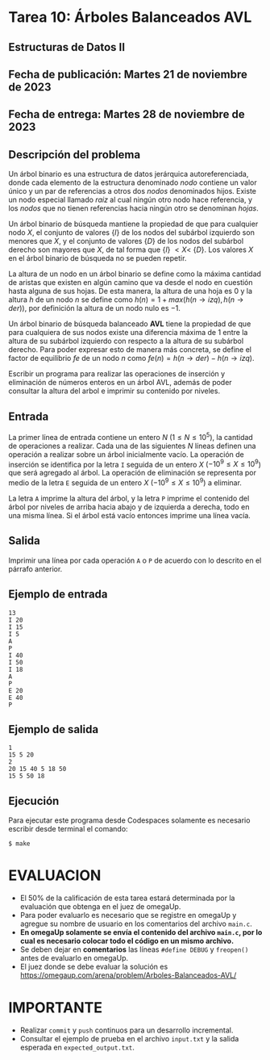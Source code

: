 # Tarea 10: Árboles Balanceados AVL
## Estructuras de Datos II
## Fecha de publicación: Martes 21 de noviembre de 2023
## Fecha de entrega: Martes 28 de noviembre de 2023

## Descripción del problema
Un árbol binario es una estructura de datos
jerárquica autoreferenciada, donde cada elemento de la
estructura denominado *nodo* contiene un valor único
y un par de referencias a otros dos *nodos* denominados hijos.
Existe un nodo especial llamado *raiz* al cual ningún otro nodo
hace referencia, y los *nodos* que no tienen referencias
hacia ningún otro se denominan *hojas*.

Un árbol binario de búsqueda mantiene la propiedad de que
para cualquier nodo $X$, el conjunto de valores {$I$}
de los nodos del subárbol izquierdo son menores que $X$,
y el conjunto de valores {$D$} de los nodos del
subárbol derecho son mayores que $X$, de tal forma que
{$I$} $\lt X \lt$ {$D$}. Los valores $X$ en el árbol binario
de búsqueda no se pueden repetir.

La altura de un nodo en un árbol binario se define
como la máxima cantidad de aristas que existen en algún
camino que va desde el nodo en cuestión hasta alguna
de sus hojas.
De esta manera, la altura de una hoja es $0$ y
la altura $h$ de un nodo $n$ se define como
$h(n)=1+max(h(n\rightarrow izq), h(n\rightarrow der))$,
por definición la altura de un nodo nulo es $-1$.

Un árbol binario de búsqueda balanceado **AVL**
tiene la propiedad de que para cualquiera de sus nodos
existe una diferencia máxima de $1$ entre la altura de su
subárbol izquierdo con respecto a la altura de su subárbol derecho.
Para poder expresar esto de manera más concreta, se define el
factor de equilibrio $fe$ de un nodo $n$ como
$fe(n)=h(n\rightarrow der)-h(n\rightarrow izq)$.

Escribir un programa para realizar las operaciones de inserción y
eliminación de números enteros en un árbol AVL, además de poder
consultar la altura del arbol e imprimir su contenido por niveles.

## Entrada
La primer línea de entrada contiene un entero $N$ ($1 \leq N \leq 10^5$),
la cantidad de operaciones a realizar.
Cada una de las siguientes $N$ líneas definen una operación a realizar
sobre un árbol inicialmente vacío.
La operación de inserción se identifica por la letra `I` seguida de un
entero $X$ ($-10^9 \leq X \leq 10^9$) que será agregado al árbol.
La operación de eliminación se representa por medio de la letra `E`
seguida de un entero $X$ ($-10^9 \leq X \leq 10^9$) a eliminar.

La letra `A` imprime la altura del árbol, y la letra `P` imprime
el contenido del árbol por niveles de arriba hacia abajo y de izquierda
a derecha, todo en una misma línea. Si el árbol está vacío entonces
imprime una línea vacía.

## Salida
Imprimir una línea por cada operación `A` o `P` de acuerdo con lo descrito
en el párrafo anterior.

## Ejemplo de entrada
```
13
I 20
I 15
I 5
A
P
I 40
I 50
I 18
A
P
E 20
E 40
P
```

## Ejemplo de salida
```
1
15 5 20
2
20 15 40 5 18 50
15 5 50 18
```

## Ejecución
Para ejecutar este programa desde Codespaces solamente es necesario
escribir desde terminal el comando:
```console
$ make
```

# EVALUACION
* El 50% de la calificación de esta tarea estará determinada 
por la evaluación que obtenga en el juez de omegaUp.
* Para poder evaluarlo es necesario que se registre en omegaUp y 
agregue su nombre de usuario en los comentarios del archivo `main.c`.
* **En omegaUp solamente se envía el contenido del archivo `main.c`, por lo
cual es necesario colocar todo el código en un mismo archivo.**
* Se deben dejar en **comentarios** las líneas `#define DEBUG` y `freopen()` antes de evaluarlo en omegaUp.
* El juez donde se debe evaluar la solución es https://omegaup.com/arena/problem/Arboles-Balanceados-AVL/

# IMPORTANTE
* Realizar `commit` y `push` continuos para un desarrollo incremental.
* Consultar el ejemplo de prueba en el archivo `input.txt` y la salida esperada en `expected_output.txt`.


